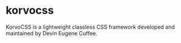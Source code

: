 # korvocss
KorvoCSS is a lightweight classless CSS framework developed and maintained by Devin Eugene Cuffee. 


